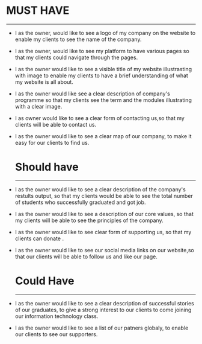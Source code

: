 # MUST HAVE
___
- I as  the owner,  would like to see a logo of my company on the website  to enable my clients to see the name of the company.
- I as the owner, would like to see my platform to have various pages so that my clients could navigate through the pages.

- I as the owner would like to see a visible title of my website illustrasting with image to enable my clients to have a brief understanding of what my website is all about.
  
- I as the owner would like see a clear description of company's programme so that my clients see the term and the modules illustrating with a clear image.

  
- I as owner would like to see a clear form of contacting us,so that my clients will be able to contact us.
  
- I as the owner would like to see a clear map of our company, to make it easy for our clients to find us.
  
  # Should have
  ___
- I as the owner would like to see a clear description of the company's  restults output, so that my clients would be able to see the total number of students who successfully graduated and got job.

- I as the owner would like to see a description of our core values, so that my clients will be able to see the principles of the company.
  

- I as the owner would like to see clear form of supporting us, so that my clients can donate .

- I as the owner would like to see our social media links on our website,so that our clients will be able to follow us and like our page.
  
  # Could Have
  ___
- I as the owner would like to see a clear description of successful stories of our graduates, to give a strong interest to our clients to come  joining our information technology class.

- I as the owner would like to see a list of our patners globaly, to enable our clients to see our supporters.

